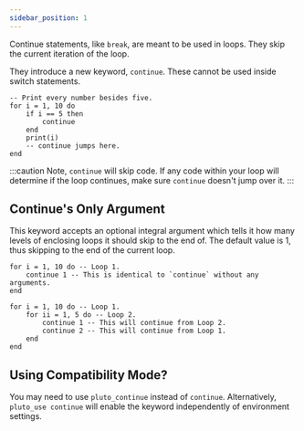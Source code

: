 ```yaml
---
sidebar_position: 1
---
```

Continue statements, like `break`, are meant to be used in loops. They skip the current iteration of the loop.

They introduce a new keyword, `continue`. These cannot be used inside switch statements.
```pluto showLineNumbers title="Example Code"
-- Print every number besides five.
for i = 1, 10 do
    if i == 5 then
        continue
    end
    print(i)
    -- continue jumps here.
end
```

:::caution
Note, `continue` will skip code. If any code within your loop will determine if the loop continues, make sure `continue` doesn't jump over it.
:::

## Continue's Only Argument
This keyword accepts an optional integral argument which tells it how many levels of enclosing loops it should skip to the end of. The default value is 1, thus skipping to the end of the current loop.
```pluto norun title="Example 1"
for i = 1, 10 do -- Loop 1.
    continue 1 -- This is identical to `continue` without any arguments.
end
```
```pluto norun title="Example 2"
for i = 1, 10 do -- Loop 1.
    for ii = 1, 5 do -- Loop 2.
        continue 1 -- This will continue from Loop 2.
        continue 2 -- This will continue from Loop 1.
    end
end
```

## Using Compatibility Mode?
You may need to use `pluto_continue` instead of `continue`. Alternatively, `pluto_use continue` will enable the keyword independently of environment settings.
